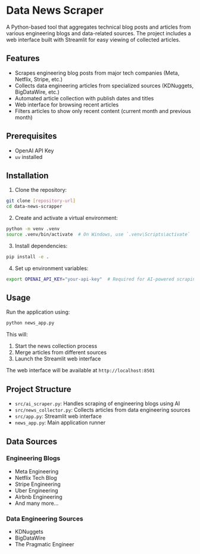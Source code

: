 # Data News Scraper

A Python-based tool that aggregates technical blog posts and articles from various engineering blogs and data-related sources. The project includes a web interface built with Streamlit for easy viewing of collected articles.

## Features

- Scrapes engineering blog posts from major tech companies (Meta, Netflix, Stripe, etc.)
- Collects data engineering articles from specialized sources (KDNuggets, BigDataWire, etc.)
- Automated article collection with publish dates and titles
- Web interface for browsing recent articles
- Filters articles to show only recent content (current month and previous month)

## Prerequisites

- OpenAI API Key
- `uv` installed

## Installation

1. Clone the repository:
```bash
git clone [repository-url]
cd data-news-scrapper
```

2. Create and activate a virtual environment:
```bash
python -m venv .venv
source .venv/bin/activate  # On Windows, use `.venv\Scripts\activate`
```

3. Install dependencies:
```bash
pip install -e .
```

4. Set up environment variables:
```bash
export OPENAI_API_KEY="your-api-key"  # Required for AI-powered scraping
```

## Usage

Run the application using:
```bash
python news_app.py
```

This will:
1. Start the news collection process
2. Merge articles from different sources
3. Launch the Streamlit web interface

The web interface will be available at `http://localhost:8501`

## Project Structure

- `src/ai_scraper.py`: Handles scraping of engineering blogs using AI
- `src/news_collector.py`: Collects articles from data engineering sources
- `src/app.py`: Streamlit web interface
- `news_app.py`: Main application runner

## Data Sources

### Engineering Blogs
- Meta Engineering
- Netflix Tech Blog
- Stripe Engineering
- Uber Engineering
- Airbnb Engineering
- And many more...

### Data Engineering Sources
- KDNuggets
- BigDataWire
- The Pragmatic Engineer
